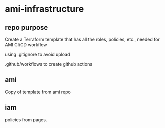 # ami-infrastructure

## repo purpose
 Create a Terraform template that has all the roles, policies, etc., needed for AMI CI/CD workflow

 using .gitignore to avoid upload

 .github/workflows to create github actions

 ## ami 

 Copy of template from ami repo

 ## iam

 policies from pages.
